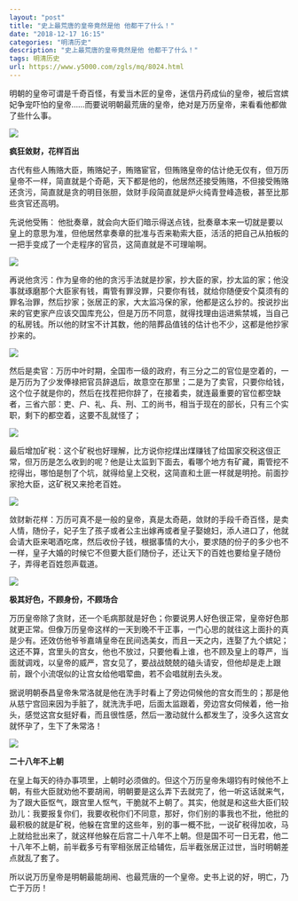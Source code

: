 ```yaml
---
layout: "post"
title: "史上最荒唐的皇帝竟然是他 他都干了什么！"
date: "2018-12-17 16:15"
categories: "明清历史"
description: "史上最荒唐的皇帝竟然是他 他都干了什么！"
tags: 明清历史
url: https://www.y5000.com/zgls/mq/8024.html
---
```






明朝的皇帝可谓是千奇百怪，有爱当木匠的皇帝，迷信丹药成仙的皇帝，被后宫嫔妃争宠吓怕的皇帝……而要说明朝最荒唐的皇帝，绝对是万历皇帝，来看看他都做了些什么事。

![](https://img.y5000.com/uploads/allimg/161222/8-1612221355334C.jpg)

**疯狂敛财，花样百出**

古代有些人贿赂大臣，贿赂妃子，贿赂宦官，但贿赂皇帝的估计绝无仅有，但万历皇帝不一样，简直就是个奇葩，天下都是他的，他居然还接受贿赂，不但接受贿赂还贪污，简直就是贪的明目张胆，敛财手段简直就是炉火纯青登峰造极，甚至比那些贪官还高明。

先说他受贿：
他批奏章，就会向大臣们暗示得送点钱，批奏章本来一切就是要以皇上的意思为准，但他居然拿奏章的批准与否来勒索大臣，活活的把自己从拍板的一把手变成了一个走程序的官员，这简直就是不可理喻啊。

![](https://img.y5000.com/uploads/allimg/161222/8-161222135541L8.jpg)

再说他贪污：作为皇帝的他的贪污手法就是抄家，抄大臣的家，抄太监的家；他没事就琢磨那个大臣家有钱，甭管有罪没罪，只要你有钱，就给你随便安个莫须有的罪名治罪，然后抄家；张居正的家，大太监冯保的家，他都是这么抄的。按说抄出来的官吏家产应该交国库充公，但是万历不同意，就得找理由运进紫禁城，当自己的私房钱。所以他的财宝不计其数，他的陪葬品值钱的估计也不少，这都是他抄家抄来的。

![](https://img.y5000.com/uploads/allimg/161222/8-1612221355495A.jpg)

然后是卖官：万历中叶时期，全国市一级的政府，有三分之二的官位是空着的，一是万历为了少发俸禄把官员辞退后，故意空在那里；二是为了卖官，只要你给钱，这个位子就是你的，然后在找茬把你辞了，在接着卖，就连最重要的官位都空缺者，三省六部：吏、户、礼、兵、刑、工的尚书，相当于现在的部长，只有三个实职，剩下的都空着，这要不乱就怪了；

![](https://img.y5000.com/uploads/allimg/161222/8-16122213555G35.jpg)

最后增加矿税：这个矿税也好理解，比方说你挖煤出煤赚钱了给国家交税这佷正常，但万历是怎么收到的呢？他是让太监到下面去，看哪个地方有矿藏，甭管挖不挖得出，哪怕是刨了个坑，就得给皇上交税，这简直和土匪一样就是明抢。前面抄家抢大臣，这矿税又来抢老百姓。

![](https://img.y5000.com/uploads/allimg/161222/8-16122213560DO.jpg)

敛财新花样：万历可真不是一般的皇帝，真是太奇葩，敛财的手段千奇百怪，是卖人情，随份子，妃子生了孩子或者公主出嫁再或者皇子娶媳妇，添人进口了，他就会请大臣来喝酒吃席，然后收份子钱，根据事情的大小，要求随的份子的多少也不一样，皇子大婚的时候它不但要大臣们随份子，还让天下的百姓也要给皇子随份子，弄得老百姓怨声载道。

![](https://img.y5000.com/uploads/allimg/161222/8-161222135615Z6.jpg)

**极其好色，不顾身份，不顾场合**

万历皇帝除了贪财，还一个毛病那就是好色；你要说男人好色很正常，皇帝好色那就更正常。但像万历皇帝这样的一天到晚不干正事，一门心思的就往这上面扑的真是少有。还效仿他爷爷嘉靖皇帝在民间选美女，而且一天之内，连娶了九个嫔妃；这还不算，宫里头的宫女，他也不放过，只要他看上谁，也不顾及皇上的尊严，当面就调戏，以皇帝的威严，宫女见了，要战战兢兢的磕头请安，但他却是走上跟前，跟个小流氓似的让宫女给他唱荤曲，若不会唱就削去头发。

据说明朝泰昌皇帝朱常洛就是他在洗手时看上了旁边伺候他的宫女而生的；那是他从慈宁宫回来因为手脏了，就洗洗手吧，后面太监跟着，旁边宫女伺候着，他一抬头，感觉这宫女挺好看，而且很性感，然后一激动就什么都发生了，没多久这宫女就怀孕了，生下了朱常洛！

![](https://img.y5000.com/uploads/allimg/161222/8-16122213562D32.jpg)

**二十八年不上朝**

在皇上每天的待办事项里，上朝时必须做的。但这个万历皇帝朱翊钧有时候他不上朝，有些大臣就劝他不要胡闹，明朝要是这么弄下去就完了，他一听这话就来气，为了跟大臣怄气，跟宫里人怄气，干脆就不上朝了。其实，他就是和这些大臣们较劲儿：我要报复你们，我要收税你们不同意，那好，你们别的事我也不批，他批的最积极的就是矿税，他躲在宫里的这些年，别的事一概不批，一说矿税得加收，马上就给批出来了，就这样他躲在后宫二十八年不上朝。但是国不可一日无君，他二十八年不上朝，前半截多亏有宰相张居正给辅佐，后半截张居正过世，当时明朝差点就乱了套了。

所以说万历皇帝是明朝最能胡闹、也最荒唐的一个皇帝。史书上说的好，明亡，乃亡于万历！
